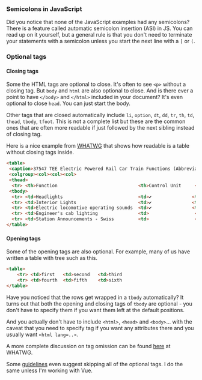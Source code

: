 ### Semicolons in JavaScript

Did you notice that none of the JavaScript examples had any semicolons? There is a feature called automatic semicolon insertion (ASI) in JS. You can read up on it yourself, but a general rule is that you don't need to terminate your statements with a semicolon unless you start the next line with a `[` or `(`.

### Optional tags

#### Closing tags

Some the HTML tags are optional to close. It's often to see `<p>` without a closing tag. But `body` and `html` are also optional to close. And is there ever a point to have `</body>` and `</html>` included in your document? It's even optional to close `head`. You can just start the body.

Other tags that are closed automatically include `li`, `option`, `dt`, `dd`, `tr`, `th`, `td`, `thead`, `tbody`, `tfoot`. This is not a complete list but these are the common ones that are often more readable if just followed by the next sibling instead of closing tag.

Here is a nice example from [WHATWG](https://html.spec.whatwg.org/multipage/syntax.html) that shows how readable is a table without closing tags inside.

```html
<table>
 <caption>37547 TEE Electric Powered Rail Car Train Functions (Abbreviated)
 <colgroup><col><col><col>
 <thead>
  <tr> <th>Function                              <th>Control Unit     <th>Central Station
 <tbody>
  <tr> <td>Headlights                            <td>✔               <td>✔
  <tr> <td>Interior Lights                       <td>✔               <td>✔
  <tr> <td>Electric locomotive operating sounds  <td>✔               <td>✔
  <tr> <td>Engineer's cab lighting               <td>                 <td>✔
  <tr> <td>Station Announcements - Swiss         <td>                 <td>✔
</table>
```

#### Opening tags

Some of the opening tags are also optional. For example, many of us have written a table with tree such as this.

```html
<table>
	<tr> <td>first   <td>second   <td>third
	<tr> <td>fourth  <td>fifth    <td>sixth
</table>
```

Have you noticed that the rows get wrapped in a `tbody` automatically? It turns out that both the opening and closing tags of `tbody` are optional - you don't have to specify them if you want them left at the default positions.

And you actually don't have to include `<html>`, `<head>` and `<body>`... with the caveat that you need to specify tag if you want any attributes there and you usually want `<html lang=..>`.

A more complete discussion on tag omission can be found [here](https://html.spec.whatwg.org/multipage/syntax.html#syntax-tag-omission) at WHATWG.

Some [guidelines](https://google.github.io/styleguide/htmlcssguide.html#Optional_Tags) even suggest skipping all of the optional tags. I do the same unless I'm working with Vue.
